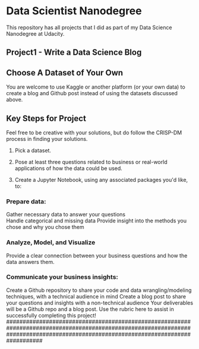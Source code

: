 # Data Scientist Nanodegree

This repository has all projects that I did as part of my Data Science Nanodegree at Udacity.


## Project1 - Write a Data Science Blog

## Choose A Dataset of Your Own
You are welcome to use Kaggle or another platform (or your own data) to create a blog and Github post instead of using the datasets discussed above.

## Key Steps for Project
Feel free to be creative with your solutions, but do follow the CRISP-DM process in finding your solutions.

1) Pick a dataset.

2) Pose at least three questions related to business or real-world applications of how the data could be used.

3) Create a Jupyter Notebook, using any associated packages you'd like, to:

### Prepare data:
  Gather necessary data to answer your questions  
  Handle categorical and missing data
  Provide insight into the methods you chose and why you chose them
### Analyze, Model, and Visualize
  Provide a clear connection between your business questions and how the data answers them.
### Communicate your business insights:
  Create a Github repository to share your code and data wrangling/modeling techniques, with a technical audience in mind
  Create a blog post to share your questions and insights with a non-technical audience
  Your deliverables will be a Github repo and a blog post. Use the rubric here to assist in successfully completing this project!
###################################################################################################################################################################################
